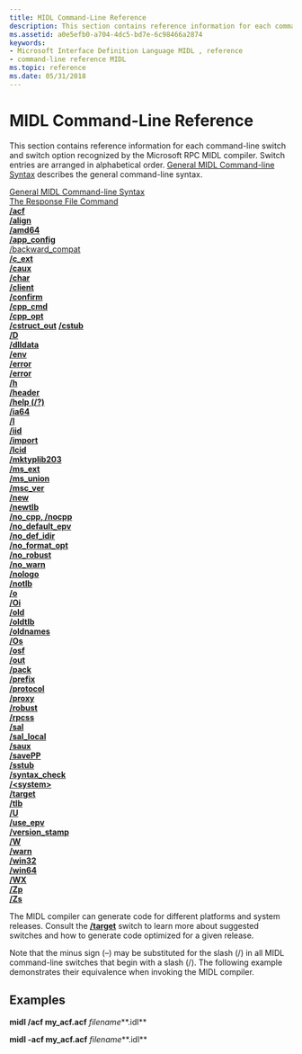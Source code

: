 ```yaml
---
title: MIDL Command-Line Reference
description: This section contains reference information for each command-line switch and switch option recognized by the Microsoft RPC MIDL compiler.
ms.assetid: a0e5efb0-a704-4dc5-bd7e-6c98466a2874
keywords:
- Microsoft Interface Definition Language MIDL , reference
- command-line reference MIDL
ms.topic: reference
ms.date: 05/31/2018
---
```


# MIDL Command-Line Reference

This section contains reference information for each command-line switch and switch option recognized by the Microsoft RPC MIDL compiler. Switch entries are arranged in alphabetical order. [General MIDL Command-line Syntax](general-midl-command-line-syntax.md) describes the general command-line syntax.

<dl>

[General MIDL Command-line Syntax](general-midl-command-line-syntax.md)  
[The Response File Command](the-response-file-command.md)  
[**/acf**](-acf.md)  
[**/align**](-align.md)  
[**/amd64**](-amd64.md)  
[**/app\_config**](-app-config.md)  
[/backward\_compat](-backward-compat.md)  
[**/c\_ext**](-c-ext.md)  
[**/caux**](-caux.md)  
[**/char**](-char.md)  
[**/client**](-client.md)  
[**/confirm**](-confirm.md)  
[**/cpp\_cmd**](-cpp-cmd.md)  
[**/cpp\_opt**](-cpp-opt.md)  
[**/cstruct_out**](-cstruct-out.md)
[**/cstub**](-cstub.md)  
[**/D**](-d.md)  
[**/dlldata**](-dlldata.md)  
[**/env**](-env.md)  
[**/error**](-error.md)  
[**/error**](-error.md)  
[**/h**](-h.md)  
[**/header**](-header.md)  
[**/help (/?)**](-help-.md)  
[**/ia64**](-ia64.md)  
[**/I**](-i.md)  
[**/iid**](-iid.md)  
[**/import**](-import.md)  
[**/lcid**](-lcid.md)  
[**/mktyplib203**](-mktyplib203.md)  
[**/ms\_ext**](-ms-ext.md)  
[**/ms\_union**](-ms-union.md)  
[**/msc\_ver**](-msc-ver.md)  
[**/new**](-new.md)  
[**/newtlb**](-newtlb.md)  
[**/no\_cpp, /nocpp**](-no-cpp-nocpp.md)  
[**/no\_default\_epv**](-no-default-epv.md)  
[**/no\_def\_idir**](-no-def-idir.md)  
[**/no\_format\_opt**](-no-format-opt.md)  
[**/no\_robust**](-no-robust.md)  
[**/no\_warn**](-no-warn.md)  
[**/nologo**](-nologo.md)  
[**/notlb**](-notlb.md)  
[**/o**](-o.md)  
[**/Oi**](-oi.md)  
[**/old**](-old.md)  
[**/oldtlb**](-oldtlb.md)  
[**/oldnames**](-oldnames.md)  
[**/Os**](-os.md)  
[**/osf**](-osf.md)  
[**/out**](-out.md)  
[**/pack**](-pack.md)  
[**/prefix**](-prefix.md)  
[**/protocol**](-protocol.md)  
[**/proxy**](-proxy.md)  
[**/robust**](-robust.md)  
[**/rpcss**](-rpcss.md)  
[**/sal**](-sal.md)  
[**/sal\_local**](-sal-local.md)  
[**/saux**](-saux.md)  
[**/savePP**](-savepp.md)  
[**/sstub**](-sstub.md)  
[**/syntax\_check**](-syntax-check.md)  
[**/&lt;system&gt;**](-system-.md)  
[**/target**](-target.md)  
[**/tlb**](-tlb.md)  
[**/U**](-u.md)  
[**/use\_epv**](-use-epv.md)  
[**/version\_stamp**](-version-stamp.md)  
[**/W**](-w.md)  
[**/warn**](-warn.md)  
[**/win32**](-win32.md)  
[**/win64**](-win64.md)  
[**/WX**](-wx.md)  
[**/Zp**](-zp.md)  
[**/Zs**](-zs.md)  
</dl>

The MIDL compiler can generate code for different platforms and system releases. Consult the [**/target**](-target.md) switch to learn more about suggested switches and how to generate code optimized for a given release.

Note that the minus sign (–) may be substituted for the slash (/) in all MIDL command-line switches that begin with a slash (/). The following example demonstrates their equivalence when invoking the MIDL compiler.

## Examples

**midl /acf my\_acf.acf** *filename***.idl**

**midl -acf my\_acf.acf** *filename***.idl**

 

 




